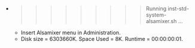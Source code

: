 * >>>>>>>>> Running inst-std-system-alsamixer.sh ...
  * Insert Alsamixer menu in Administration.
  * Disk size = 6303660K. Space Used = 8K. Runtime = 00:00:00:01.
